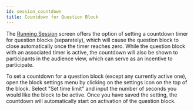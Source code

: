 ```yaml
---
id: session_countdown
title: Countdown for Question Block
---
```


The [Running Session](basics/session_running.md) screen offers the option of setting a countdown timer for question blocks (separately), which will cause the question block to close automatically once the timer reaches zero. While the question block with an associated timer is active, the countdown will also be shown to participants in the audience view, which can serve as an incentive to participate.

To set a countdown for a question block (except any currently active one), open the block settings menu by clicking on the settings icon on the top of the block. Select "Set time limit" and input the number of seconds you would like the block to be active. Once you have saved the setting, the countdown will automatically start on activation of the question block.
